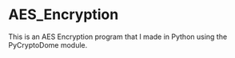 # AES_Encryption
This is an AES Encryption program that I made in Python using the PyCryptoDome module. 

